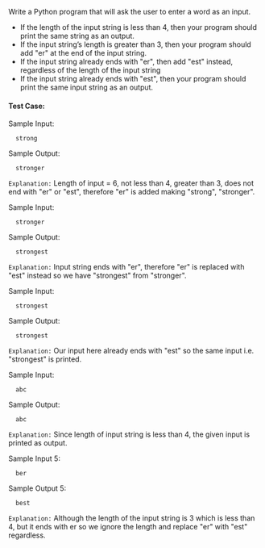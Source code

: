 Write a Python program that will ask the user to enter a word as an input.

- If the length of the input string is less than 4, then your program should print the same string as an output.
- If the input string’s length is greater than 3, then your program should add "er" at the end of the input string.
- If the input string already ends with "er", then add "est" instead, regardless of the length of the input string
- If the input string already ends with "est", then your program should print the same input string as an output.

#### Test Case:

Sample Input:

```
  strong
```

Sample Output:

```
  stronger
```

`Explanation:` Length of input = 6, not less than 4, greater than 3, does not end with "er" or "est", therefore "er" is added making "strong", "stronger".

Sample Input:

```
  stronger
```

Sample Output:

```
  strongest
```

`Explanation:` Input string ends with "er", therefore "er" is replaced with "est" instead so we have "strongest" from "stronger".

Sample Input:

```
  strongest
```

Sample Output:

```
  strongest
```

`Explanation:` Our input here already ends with "est" so the same input i.e. "strongest" is printed.

Sample Input:

```
  abc
```

Sample Output:

```
  abc
```

`Explanation:` Since length of input string is less than 4, the given input is printed as output.

Sample Input 5:

```
  ber
```

Sample Output 5:

```
  best
```

`Explanation:` Although the length of the input string is 3 which is less than 4, but it ends with er so we ignore the length and replace "er" with "est" regardless.
